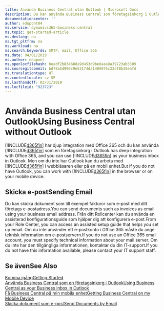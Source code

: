 ```yaml
---
title: Använda Business Central utan Outlook | Microsoft Docs
description: Du kan använda Business Central som företagsinkorg i Outlook eftersom det är integrerat med Office 365, men du kan även arbeta utan Outlook i en webbläsare eller på en mobil enhet.
documentationcenter: ''
author: edupont04
ms.service: dynamics365-business-central
ms.topic: get-started-article
ms.devlang: na
ms.tgt_pltfrm: na
ms.workload: na
ms.search.keywords: SMTP, mail, Office 365
ms.date: 04/01/2019
ms.author: edupont
ms.openlocfilehash: beadf2b83468da9d453d9be8aaa8a39723ab3309
ms.sourcegitcommit: bd78a5d990c9e83174da1409076c22df8b35eafd
ms.translationtype: HT
ms.contentlocale: sv-SE
ms.lasthandoff: 03/31/2019
ms.locfileid: "923723"
---
```

# <a name="using-business-central-without-outlook"></a><span data-ttu-id="3e812-103">Använda Business Central utan Outlook</span><span class="sxs-lookup"><span data-stu-id="3e812-103">Using Business Central without Outlook</span></span>
[!INCLUDE[d365fin](includes/d365fin_md.md)] <span data-ttu-id="3e812-104">har djup integration med Office 365 och du kan använda [!INCLUDE[d365fin](includes/d365fin_md.md)] som en företagsinkorg i Outlook.</span><span class="sxs-lookup"><span data-stu-id="3e812-104">has deep integration with Office 365, and you can use [!INCLUDE[d365fin](includes/d365fin_md.md)] as your business inbox in Outlook.</span></span> <span data-ttu-id="3e812-105">Men om du inte har Outlook kan du arbeta med [!INCLUDE[d365fin](includes/d365fin_md.md)] i webbläsaren eller på en mobil enhet.</span><span class="sxs-lookup"><span data-stu-id="3e812-105">But if you do not have Outlook, you can work with [!INCLUDE[d365fin](includes/d365fin_md.md)] in the browser or on your mobile device.</span></span>  

## <a name="sending-email"></a><span data-ttu-id="3e812-106">Skicka e-post</span><span class="sxs-lookup"><span data-stu-id="3e812-106">Sending Email</span></span>
<span data-ttu-id="3e812-107">Du kan skicka dokument som till exempel fakturor som e-post med ditt företags e-postadress.</span><span class="sxs-lookup"><span data-stu-id="3e812-107">You can send documents such as invoices as email using your business email address.</span></span> <span data-ttu-id="3e812-108">Från ditt Rollcenter kan du använda en assisterad konfigurationsguide som hjälper dig att konfigurera e-post.</span><span class="sxs-lookup"><span data-stu-id="3e812-108">From your Role Center, you can access an assisted setup guide that helps you set up email.</span></span> <span data-ttu-id="3e812-109">Om du inte använder ett e-postkonto i Office 365 måste du ange teknisk information om e-postservern.</span><span class="sxs-lookup"><span data-stu-id="3e812-109">If you do not use an Office 365 email account, you must specify technical information about your mail server.</span></span> <span data-ttu-id="3e812-110">Om du inte har den tillgängliga informationen, kontaktar du din IT-support.</span><span class="sxs-lookup"><span data-stu-id="3e812-110">If you do not have this information available, please contact your IT support staff.</span></span>  


## <a name="see-also"></a><span data-ttu-id="3e812-111">Se även</span><span class="sxs-lookup"><span data-stu-id="3e812-111">See Also</span></span>
[<span data-ttu-id="3e812-112">Komma igång</span><span class="sxs-lookup"><span data-stu-id="3e812-112">Getting Started</span></span>](product-get-started.md)  
[<span data-ttu-id="3e812-113">Använda Business Central som en företagsinkorg i Outlook</span><span class="sxs-lookup"><span data-stu-id="3e812-113">Using Business Central as your Business Inbox in Outlook</span></span>](admin-outlook.md)  
[<span data-ttu-id="3e812-114">Få Business Central på min mobila enhet</span><span class="sxs-lookup"><span data-stu-id="3e812-114">Getting Business Central on my Mobile Device</span></span>](install-mobile-app.md)  
[<span data-ttu-id="3e812-115">Skicka dokument som e-post</span><span class="sxs-lookup"><span data-stu-id="3e812-115">Send Documents by Email</span></span>](ui-how-send-documents-email.md)
